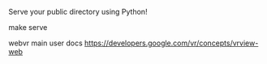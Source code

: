 Serve your public directory using Python!

make serve

webvr main user docs
https://developers.google.com/vr/concepts/vrview-web
